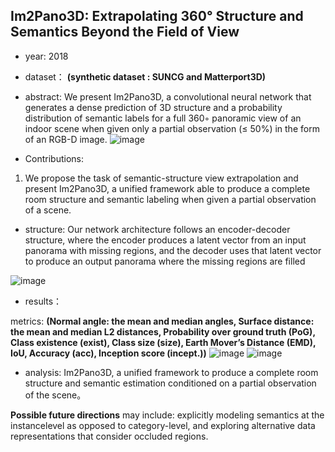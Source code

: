 ## Im2Pano3D: Extrapolating 360° Structure and Semantics Beyond the Field of View

- year: 2018

- dataset：  **(synthetic dataset : SUNCG and Matterport3D)**  

- abstract: We present Im2Pano3D, a convolutional neural network that generates a dense prediction of 3D structure and a probability distribution of semantic labels for a full 360◦ panoramic view of an indoor scene when given only a partial observation (≤ 50%) in the form of an RGB-D image. 
![image](https://github.com/VLISLAB/360-DL-Survey/blob/main/Images/Im2Pano3Dabstract.png)

- Contributions:
1) We propose the task of semantic-structure view extrapolation and present Im2Pano3D, a unified framework able to produce a complete room structure and semantic labeling when given a partial observation of a scene. 

- structure: Our network architecture follows an encoder-decoder structure, where the encoder produces a latent vector from an input panorama with missing regions, and the decoder uses that latent vector to produce an output panorama where the missing regions are filled

![image](https://github.com/VLISLAB/360-DL-Survey/blob/main/Images/Im2Pano3Dstructure.png)

- results：

metrics: **(Normal angle: the mean and median angles, Surface distance: the mean and median L2 distances, Probability over ground truth (PoG), Class existence (exist), Class size (size), Earth Mover’s Distance (EMD), IoU, Accuracy (acc), Inception score (incept.))**
![image](https://github.com/VLISLAB/360-DL-Survey/blob/main/Images/Im2Pano3Dresult.png)
![image](https://github.com/VLISLAB/360-DL-Survey/blob/main/Images/Im2Pano3Dresult1.png)

- analysis:  Im2Pano3D, a unified framework to produce a complete room structure and semantic estimation
conditioned on a partial observation of the scene。

**Possible future directions** may include: explicitly modeling semantics at the instancelevel as opposed to category-level, and exploring alternative data representations that consider occluded regions.
